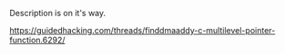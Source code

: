 Description is on it's way.

https://guidedhacking.com/threads/finddmaaddy-c-multilevel-pointer-function.6292/
